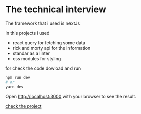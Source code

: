 # The technical interview

The framework that i used is nextJs

In this projects i used

- react query for fetching some data
- rick and morty api for the information
- standar as a linter
- css modules for styling

for check the code dowload and run

```bash
npm run dev
# or
yarn dev
```

Open [http://localhost:3000](http://localhost:3000) with your browser to see the result.

[check the project](https://rickandmorty-cufos.vercel.app/)
